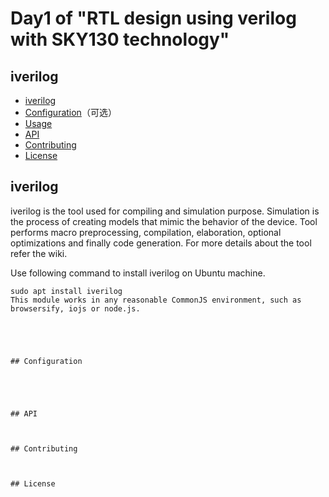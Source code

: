 # Day1 of "RTL design using verilog with SKY130 technology"



## iverilog

- [iverilog](#iverilog)
- [Configuration](#Configuration)（可选）
- [Usage](#Usage)
- [API](#API)
- [Contributing](#Contributing)
- [License](#License)



## iverilog

iverilog is the tool used for compiling and simulation purpose. Simulation is the process of creating models that mimic the behavior of the device. Tool performs macro preprocessing, compilation, elaboration, optional optimizations and finally code generation. For more details about the tool refer the wiki.

Use following command to install iverilog on Ubuntu machine.
```
sudo apt install iverilog
This module works in any reasonable CommonJS environment, such as browsersify, iojs or node.js.





## Configuration





## API



## Contributing



## License

